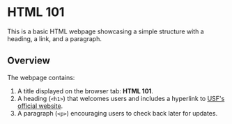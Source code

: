 # HTML 101

This is a basic HTML webpage showcasing a simple structure with a heading, a link, and a paragraph.

## Overview

The webpage contains:
1. A title displayed on the browser tab: **HTML 101**.
2. A heading (`<h1>`) that welcomes users and includes a hyperlink to [USF's official website](https://www.usf.edu).
3. A paragraph (`<p>`) encouraging users to check back later for updates.

